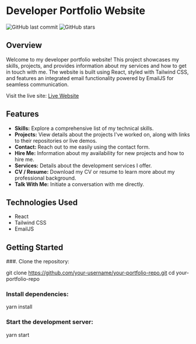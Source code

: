 # Developer Portfolio Website

![GitHub last commit](https://img.shields.io/github/last-commit/your-username/your-portfolio-repo)
![GitHub stars](https://img.shields.io/github/stars/your-username/your-portfolio-repo?style=social)

## Overview

Welcome to my developer portfolio website! This project showcases my skills, projects, and provides information about my services and how to get in touch with me. The website is built using React, styled with Tailwind CSS, and features an integrated email functionality powered by EmailJS for seamless communication.

Visit the live site: <a href="https://imam-protfolio.netlify.app/" target="_blank">Live Website<a/>
## Features

- **Skills:** Explore a comprehensive list of my technical skills.
- **Projects:** View details about the projects I've worked on, along with links to their repositories or live demos.
- **Contact:** Reach out to me easily using the contact form.
- **Hire Me:** Information about my availability for new projects and how to hire me.
- **Services:** Details about the development services I offer.
- **CV / Resume:** Download my CV or resume to learn more about my professional background.
- **Talk With Me:** Initiate a conversation with me directly.

## Technologies Used

- React
- Tailwind CSS
- EmailJS

## Getting Started

###. Clone the repository:

   git clone https://github.com/your-username/your-portfolio-repo.git
   cd your-portfolio-repo



### Install dependencies:

yarn install

### Start the development server:

yarn start

